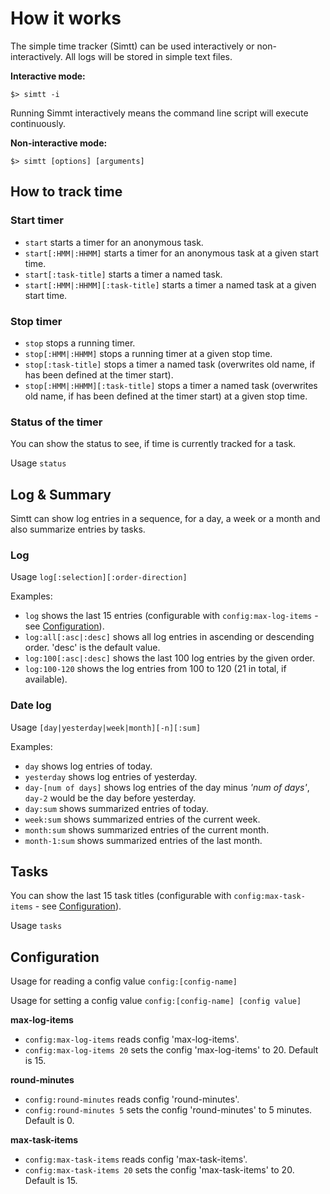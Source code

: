 # How it works

The simple time tracker (Simtt) can be used interactively
 or non-interactively. All logs will be stored in simple text files.

**Interactive mode:**
```
$> simtt -i
```

Running Simmt interactively means the command line script will execute
 continuously.  

**Non-interactive mode:**
```
$> simtt [options] [arguments]
```

## How to track time

### Start timer 

* `start` starts a timer for an anonymous task.
* `start[:HMM|:HHMM]` starts a timer for an anonymous task at a given start time.
* `start[:task-title]` starts a timer a named task.
* `start[:HMM|:HHMM][:task-title]` starts a timer a named task at a given start time.

### Stop timer

* `stop` stops a running timer.
* `stop[:HMM|:HHMM]` stops a running timer at a given stop time.
* `stop[:task-title]` stops a timer a named task (overwrites old name, if has been defined at the timer start).
* `stop[:HMM|:HHMM][:task-title]` stops a timer a named task (overwrites old name, if has been defined at the timer start) at a given stop time.

### Status of the timer

You can show the status to see, if time is currently tracked for a task.

Usage `status`


## Log & Summary

Simtt can show log entries in a sequence, for a day, a week or a month 
 and also summarize entries by tasks.

### Log 

Usage `log[:selection][:order-direction]`

Examples:
* `log` shows the last 15 entries (configurable with `config:max-log-items` - see [Configuration](#Configuration)). 
* `log:all[:asc|:desc]` shows all log entries in ascending or descending order. 'desc' is the default value.
* `log:100[:asc|:desc]` shows the last 100 log entries by the given order. 
* `log:100-120` shows the log entries from 100 to 120 (21 in total, if available).

### Date log

Usage `[day|yesterday|week|month][-n][:sum]`
  
Examples:
* `day` shows log entries of today.
* `yesterday` shows log entries of yesterday.
* `day-[num of days]` shows log entries of the day minus *'num of days'*, `day-2` would be the day before yesterday.
* `day:sum` shows summarized entries of today.
* `week:sum` shows summarized entries of the current week.
* `month:sum` shows summarized entries of the current month.
* `month-1:sum` shows summarized entries of the last month.

## Tasks

You can show the last 15 task titles (configurable with `config:max-task-items` - see [Configuration](#Configuration)).

Usage `tasks`


## Configuration

Usage for reading a config value `config:[config-name]`

Usage for setting a config value `config:[config-name] [config value]`


**max-log-items**
* `config:max-log-items` reads config 'max-log-items'. 
* `config:max-log-items 20` sets the config 'max-log-items' to 20. Default is 15.

**round-minutes**
* `config:round-minutes` reads config 'round-minutes'.
* `config:round-minutes 5` sets the config 'round-minutes' to 5 minutes. Default is 0.

**max-task-items**
* `config:max-task-items` reads config 'max-task-items'.
* `config:max-task-items 20` sets the config 'max-task-items' to 20. Default is 15.
